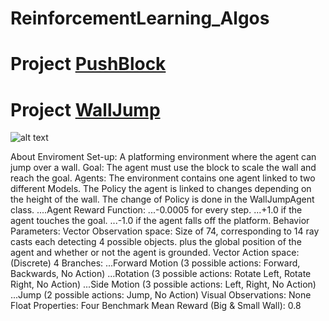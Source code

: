 # ReinforcementLearning_Algos

# Project [PushBlock](https://github.com/PGCodehub/ReinforcementLearning_Algos/tree/main/RL_Agents_Projects/Assets/ML-Agents/Projects/PushBlock)




# Project [WallJump](https://github.com/PGCodehub/ReinforcementLearning_Algos/tree/main/RL_Agents_Projects/Assets/ML-Agents/Projects/WallJump)


![alt text]( "WallJump")


About Enviroment
Set-up: A platforming environment where the agent can jump over a wall.
Goal: The agent must use the block to scale the wall and reach the goal.
Agents: The environment contains one agent linked to two different Models. The Policy the agent is linked to changes depending on the height of the wall. The change of Policy is done in the WallJumpAgent class.
  ....Agent Reward Function:
  ...-0.0005 for every step.
  ...+1.0 if the agent touches the goal.
  ...-1.0 if the agent falls off the platform.
Behavior Parameters:
Vector Observation space: Size of 74, corresponding to 14 ray casts each detecting 4 possible objects. plus the global position of the agent and whether or not the agent is grounded.
Vector Action space: (Discrete) 4 Branches:
...Forward Motion (3 possible actions: Forward, Backwards, No Action)
...Rotation (3 possible actions: Rotate Left, Rotate Right, No Action)
...Side Motion (3 possible actions: Left, Right, No Action)
...Jump (2 possible actions: Jump, No Action)
Visual Observations: None
Float Properties: Four
Benchmark Mean Reward (Big & Small Wall): 0.8
